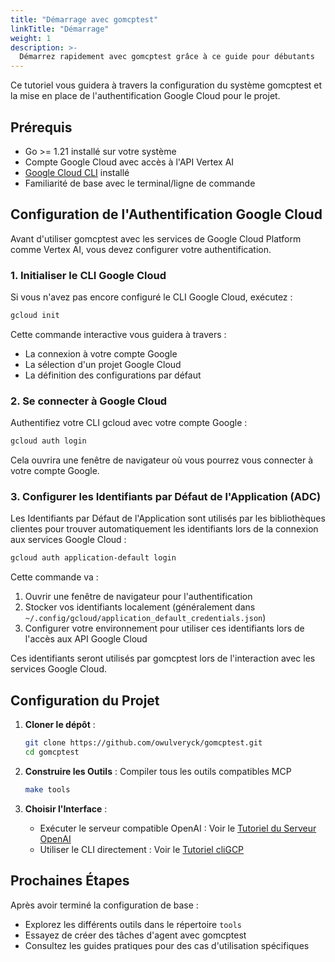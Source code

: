 ```yaml
---
title: "Démarrage avec gomcptest"
linkTitle: "Démarrage"
weight: 1
description: >-
  Démarrez rapidement avec gomcptest grâce à ce guide pour débutants
---
```


Ce tutoriel vous guidera à travers la configuration du système gomcptest et la mise en place de l'authentification Google Cloud pour le projet.

## Prérequis

- Go >= 1.21 installé sur votre système
- Compte Google Cloud avec accès à l'API Vertex AI
- [Google Cloud CLI](https://cloud.google.com/sdk/docs/install) installé
- Familiarité de base avec le terminal/ligne de commande

## Configuration de l'Authentification Google Cloud

Avant d'utiliser gomcptest avec les services de Google Cloud Platform comme Vertex AI, vous devez configurer votre authentification.

### 1. Initialiser le CLI Google Cloud

Si vous n'avez pas encore configuré le CLI Google Cloud, exécutez :

```bash
gcloud init
```

Cette commande interactive vous guidera à travers :
- La connexion à votre compte Google
- La sélection d'un projet Google Cloud
- La définition des configurations par défaut

### 2. Se connecter à Google Cloud

Authentifiez votre CLI gcloud avec votre compte Google :

```bash
gcloud auth login
```

Cela ouvrira une fenêtre de navigateur où vous pourrez vous connecter à votre compte Google.

### 3. Configurer les Identifiants par Défaut de l'Application (ADC)

Les Identifiants par Défaut de l'Application sont utilisés par les bibliothèques clientes pour trouver automatiquement les identifiants lors de la connexion aux services Google Cloud :

```bash
gcloud auth application-default login
```

Cette commande va :
1. Ouvrir une fenêtre de navigateur pour l'authentification
2. Stocker vos identifiants localement (généralement dans `~/.config/gcloud/application_default_credentials.json`)
3. Configurer votre environnement pour utiliser ces identifiants lors de l'accès aux API Google Cloud

Ces identifiants seront utilisés par gomcptest lors de l'interaction avec les services Google Cloud.

## Configuration du Projet

1. **Cloner le dépôt** :
   ```bash
   git clone https://github.com/owulveryck/gomcptest.git
   cd gomcptest
   ```

2. **Construire les Outils** : Compiler tous les outils compatibles MCP
   ```bash
   make tools
   ```

3. **Choisir l'Interface** : 
   - Exécuter le serveur compatible OpenAI : Voir le [Tutoriel du Serveur OpenAI](/fr/docs/tutorials/openaiserver-tutorial/)
   - Utiliser le CLI directement : Voir le [Tutoriel cliGCP](/fr/docs/tutorials/cligcp-tutorial/)

## Prochaines Étapes

Après avoir terminé la configuration de base :
- Explorez les différents outils dans le répertoire `tools`
- Essayez de créer des tâches d'agent avec gomcptest
- Consultez les guides pratiques pour des cas d'utilisation spécifiques